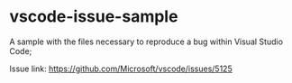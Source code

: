 # vscode-issue-sample
A sample with the files necessary to reproduce a bug within Visual Studio Code;

Issue link: https://github.com/Microsoft/vscode/issues/5125
